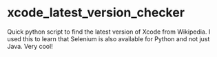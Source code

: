 # xcode_latest_version_checker
Quick python script to find the latest version of Xcode from Wikipedia. I used this to learn that Selenium is also available for Python and not just Java. Very cool!
